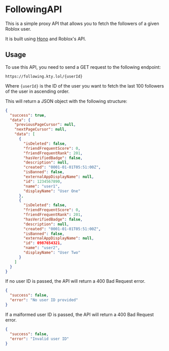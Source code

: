 # FollowingAPI

This is a simple proxy API that allows you to fetch the followers of a given Roblox user.

It is built using [Hono](https://hono.dev/) and Roblox's API.

## Usage

To use this API, you need to send a GET request to the following endpoint:

```
https://following.kty.lol/{userId}
```

Where `{userId}` is the ID of the user you want to fetch the last 100 followers of the user in ascending order.

This will return a JSON object with the following structure:

```json
{
  "success": true,
  "data": {
    "previousPageCursor": null,
    "nextPageCursor": null,
    "data": [
      {
        "isDeleted": false,
        "friendFrequentScore": 0,
        "friendFrequentRank": 201,
        "hasVerifiedBadge": false,
        "description": null,
        "created": "0001-01-01T05:51:00Z",
        "isBanned": false,
        "externalAppDisplayName": null,
        "id": 1234567890,
        "name": "user1",
        "displayName": "User One"
      },
      {
        "isDeleted": false,
        "friendFrequentScore": 0,
        "friendFrequentRank": 201,
        "hasVerifiedBadge": false,
        "description": null,
        "created": "0001-01-01T05:51:00Z",
        "isBanned": false,
        "externalAppDisplayName": null,
        "id": 0987654321,
        "name": "user2",
        "displayName": "User Two"
      }
    ]
  }
}
```

If no user ID is passed, the API will return a 400 Bad Request error.

```json
{
  "success": false,
  "error": "No user ID provided"
}
```

If a malformed user ID is passed, the API will return a 400 Bad Request error.

```json
{
  "success": false,
  "error": "Invalid user ID"
}
```
